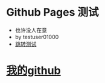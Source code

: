 # Github Pages 测试

- 也许没人在意
- by testuser01000
- [跳转测试](docx/1.md)

# [我的github](https://github.com/testuser01000)
